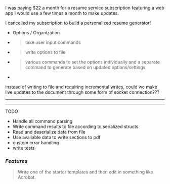 I was paying $22 a month for a resume service subscription featuring a web app I would use a few times a month to make updates.

I cancelled my subscription to build a personalized resume generator!

- Options / Organization
- > take user input commands
- > write options to file 
- > various commands to set the options individually and a separate command to generate based on updated options/settings
- 

instead of writing to file and requiring incremental writes,
could we make live updates to the document through some form of socket connection???

___
___

TODO

- Handle all command parsing
- Write command results to file according to serialized structs
- Read and deserialize data from file
- Use available data to write sections to pdf
- custom error handling
- write tests

### _Features_

> Write one of the starter templates and then edit in something like Acrobat.